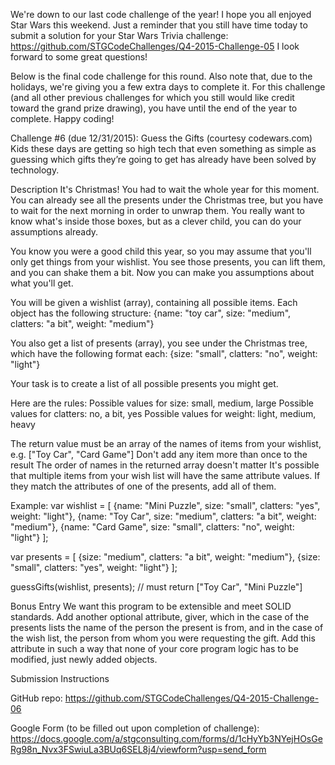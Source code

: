 We're down to our last code challenge of the year!  I hope you all enjoyed Star Wars this weekend.  Just a reminder that you still have time today to submit a solution for your Star Wars Trivia challenge: https://github.com/STGCodeChallenges/Q4-2015-Challenge-05  I look forward to some great questions! 

Below is the final code challenge for this round.  Also note that, due to the holidays, we're giving you a few extra days to complete it.  For this challenge (and all other previous challenges for which you still would like credit toward the grand prize drawing), you have until the end of the year to complete.  Happy coding!


Challenge #6 (due 12/31/2015): Guess the Gifts (courtesy codewars.com)
Kids these days are getting so high tech that even something as simple as guessing which gifts they’re going to get has already have been solved by technology.

Description
It's Christmas! You had to wait the whole year for this moment. You can already see all the presents under the Christmas tree, but you have to wait for the next morning in order to unwrap them. You really want to know what's inside those boxes, but as a clever child, you can do your assumptions already.

You know you were a good child this year, so you may assume that you'll only get things from your wishlist. You see those presents, you can lift them, and you can shake them a bit. Now you can make you assumptions about what you'll get.

You will be given a wishlist (array), containing all possible items. Each object has the following structure: {name: "toy car", size: "medium", clatters: "a bit", weight: "medium"}

You also get a list of presents (array), you see under the Christmas tree, which have the following format each: {size: "small", clatters: "no", weight: "light"}

Your task is to create a list of all possible presents you might get.

Here are the rules:
Possible values for size: small, medium, large
Possible values for clatters: no, a bit, yes
Possible values for weight: light, medium, heavy

The return value must be an array of the names of items from your wishlist, e.g. ["Toy Car", "Card Game"]
Don't add any item more than once to the result
The order of names in the returned array doesn't matter
It's possible that multiple items from your wish list will have the same attribute values. If they match the attributes of one of the presents, add all of them.

Example:
var wishlist = [
    {name: "Mini Puzzle", size: "small", clatters: "yes", weight: "light"},
    {name: "Toy Car", size: "medium", clatters: "a bit", weight: "medium"},
    {name: "Card Game", size: "small", clatters: "no", weight: "light"}
];

var presents = [
    {size: "medium", clatters: "a bit", weight: "medium"},
    {size: "small", clatters: "yes", weight: "light"}
];

guessGifts(wishlist, presents); // must return ["Toy Car", "Mini Puzzle"]

Bonus Entry
We want this program to be extensible and meet SOLID standards.  Add another optional attribute, giver, which in the case of the presents lists the name of the person the present is from, and in the case of the wish list, the person from whom you were requesting the gift.  Add this attribute in such a way that none of your core program logic has to be modified, just newly added objects.

Submission Instructions

GitHub repo: https://github.com/STGCodeChallenges/Q4-2015-Challenge-06

Google Form (to be filled out upon completion of challenge): https://docs.google.com/a/stgconsulting.com/forms/d/1cHyYb3NYejHOsGeRg98n_Nvx3FSwiuLa3BUq6SEL8j4/viewform?usp=send_form
